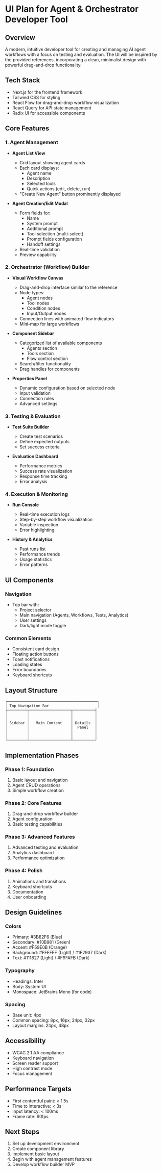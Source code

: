 # UI Plan for Agent & Orchestrator Developer Tool

## Overview
A modern, intuitive developer tool for creating and managing AI agent workflows with a focus on testing and evaluation. The UI will be inspired by the provided references, incorporating a clean, minimalist design with powerful drag-and-drop functionality.

## Tech Stack
- Next.js for the frontend framework
- Tailwind CSS for styling
- React Flow for drag-and-drop workflow visualization
- React Query for API state management
- Radix UI for accessible components

## Core Features

### 1. Agent Management
- **Agent List View**
  - Grid layout showing agent cards
  - Each card displays:
    - Agent name
    - Description
    - Selected tools
    - Quick actions (edit, delete, run)
  - "Create New Agent" button prominently displayed
  
- **Agent Creation/Edit Modal**
  - Form fields for:
    - Name
    - System prompt
    - Additional prompt
    - Tool selection (multi-select)
    - Prompt fields configuration
    - Handoff settings
  - Real-time validation
  - Preview capability

### 2. Orchestrator (Workflow) Builder
- **Visual Workflow Canvas**
  - Drag-and-drop interface similar to the reference
  - Node types:
    - Agent nodes
    - Tool nodes
    - Condition nodes
    - Input/Output nodes
  - Connection lines with animated flow indicators
  - Mini-map for large workflows
  
- **Component Sidebar**
  - Categorized list of available components
    - Agents section
    - Tools section
    - Flow control section
  - Search/filter functionality
  - Drag handles for components

- **Properties Panel**
  - Dynamic configuration based on selected node
  - Input validation
  - Connection rules
  - Advanced settings

### 3. Testing & Evaluation
- **Test Suite Builder**
  - Create test scenarios
  - Define expected outputs
  - Set success criteria
  
- **Evaluation Dashboard**
  - Performance metrics
  - Success rate visualization
  - Response time tracking
  - Error analysis

### 4. Execution & Monitoring
- **Run Console**
  - Real-time execution logs
  - Step-by-step workflow visualization
  - Variable inspection
  - Error highlighting

- **History & Analytics**
  - Past runs list
  - Performance trends
  - Usage statistics
  - Error patterns

## UI Components

### Navigation
- Top bar with:
  - Project selector
  - Main navigation (Agents, Workflows, Tests, Analytics)
  - User settings
  - Dark/light mode toggle

### Common Elements
- Consistent card design
- Floating action buttons
- Toast notifications
- Loading states
- Error boundaries
- Keyboard shortcuts

## Layout Structure
```
┌─────────────────────────────────────────┐
│ Top Navigation Bar                      │
├─────────┬───────────────────┬──────────┤
│         │                   │          │
│         │                   │          │
│ Sidebar │   Main Content    │ Details  │
│         │                   │  Panel   │
│         │                   │          │
│         │                   │          │
└─────────┴───────────────────┴──────────┘
```

## Implementation Phases

### Phase 1: Foundation
1. Basic layout and navigation
2. Agent CRUD operations
3. Simple workflow creation

### Phase 2: Core Features
1. Drag-and-drop workflow builder
2. Agent configuration
3. Basic testing capabilities

### Phase 3: Advanced Features
1. Advanced testing and evaluation
2. Analytics dashboard
3. Performance optimization

### Phase 4: Polish
1. Animations and transitions
2. Keyboard shortcuts
3. Documentation
4. User onboarding

## Design Guidelines

### Colors
- Primary: #3B82F6 (Blue)
- Secondary: #10B981 (Green)
- Accent: #F59E0B (Orange)
- Background: #FFFFFF (Light) / #1F2937 (Dark)
- Text: #111827 (Light) / #F9FAFB (Dark)

### Typography
- Headings: Inter
- Body: System UI
- Monospace: JetBrains Mono (for code)

### Spacing
- Base unit: 4px
- Common spacing: 8px, 16px, 24px, 32px
- Layout margins: 24px, 48px

## Accessibility
- WCAG 2.1 AA compliance
- Keyboard navigation
- Screen reader support
- High contrast mode
- Focus management

## Performance Targets
- First contentful paint: < 1.5s
- Time to interactive: < 3s
- Input latency: < 100ms
- Frame rate: 60fps

## Next Steps
1. Set up development environment
2. Create component library
3. Implement basic layout
4. Begin with agent management features
5. Develop workflow builder MVP 